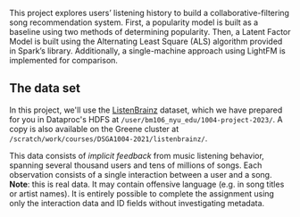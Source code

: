 This project explores users’ listening history to build a collaborative-filtering song recommendation system. First, a popularity model is built as a baseline using two methods of determining popularity. Then, a Latent Factor Model is built using the Alternating Least Square (ALS) algorithm provided in Spark’s library. Additionally, a single-machine approach using LightFM is implemented for comparison.

## The data set

In this project, we'll use the [ListenBrainz](https://listenbrainz.org/) dataset, which we have prepared for you in Dataproc's HDFS at `/user/bm106_nyu_edu/1004-project-2023/`.  A copy is also available on the Greene cluster at `/scratch/work/courses/DSGA1004-2021/listenbrainz/`.

This data consists of *implicit feedback* from music listening behavior, spanning several thousand users and tens of millions of songs.
Each observation consists of a single interaction between a user and a song.
**Note**: this is real data.  It may contain offensive language (e.g. in song titles or artist names).  It is entirely possible to complete the assignment using only the interaction data and ID fields without investigating metadata.
